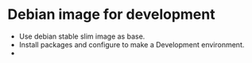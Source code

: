 # Debian image for development

* Use debian stable slim image as base.
* Install packages and configure to make a Development environment.
* 

